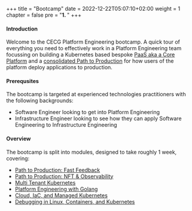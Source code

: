 +++
title = "Bootcamp"
date = 2022-12-22T05:07:10+02:00
weight = 1
chapter = false 
pre = "<b>1. </b>"
+++

#### Introduction

Welcome to the CECG Platform Engineering bootcamp. A quick tour of everything you need to effectively
work in a Platform Engineering team focussing on building a Kubernetes based bespoke [PaaS aka a Core Platform](/core-platform/)
and a [consolidated Path to Production](/bootcamp/modules/p2p-fast-feedback/epic-p2p/) for how users of the platform deploy applications to production.

#### Prerequsites

The bootcamp is targeted at experienced technologies practitioners with the following backgrounds:

* Software Engineer looking to get into Platform Engineering
* Infrastructure Engineer looking to see how they can apply Software Engineering to Infrastructure Engineering

#### Overview

The bootcamp is split into modules, designed to take roughly 1 week, covering:

* [Path to Production: Fast Feedback](/bootcamp/modules/p2p-fast-feedback/)
* [Path to Production: NFT & Observability](/bootcamp/modules/nft-and-observability/)
* [Multi Tenant Kubernetes](/bootcamp/modules/multitenant-kubernetes/)
* [Platform Engineering with Golang](/bootcamp/modules/)
* [Cloud, IaC, and Managed Kubernetes](/bootcamp/modules/cloud-iac/)
* [Debugging in Linux, Containers, and Kubernetes](/bootcamp/modules/debugging-containers/)

